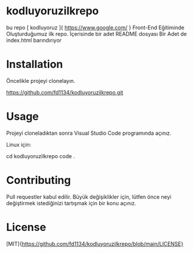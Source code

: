 # kodluyoruzilkrepo
bu repo [ kodluyoruz ]{ https://www.google.com/ } Front-End Eğitiminde Oluşturduğumuz ilk repo. İçerisinde bir adet README dosyası Bir Adet de index.html barındırıyor


# Installation
Öncelikle projeyi clonelayın. 

https://github.com/fd1134/kodluyoruzilkrepo.git

# Usage

Projeyi cloneladıktan sonra Visual Studio Code programında açınız.

Linux için:

cd kodluyoruzilkrepo
code .

# Contributing
Pull requestler kabul edilir. Büyük değişiklikler için, lütfen önce neyi değiştirmek istediğinizi tartışmak için bir konu açınız.

# License
[MIT]{https://github.com/fd1134/kodluyoruzilkrepo/blob/main/LICENSE}
